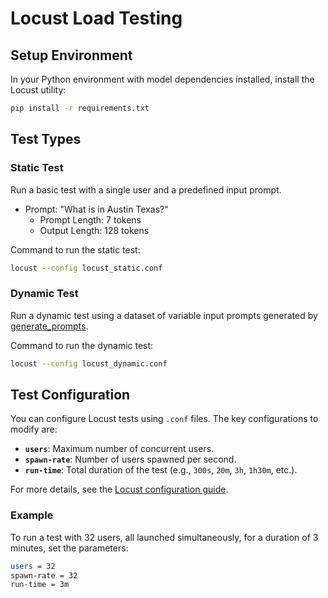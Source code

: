 # Locust Load Testing

## Setup Environment

In your Python environment with model dependencies installed, install the Locust utility:

```bash
pip install -r requirements.txt
```

## Test Types

### Static Test

Run a basic test with a single user and a predefined input prompt.

- Prompt: "What is in Austin Texas?"
  - Prompt Length: 7 tokens
  - Output Length: 128 tokens

Command to run the static test:

```bash
locust --config locust_static.conf
```

### Dynamic Test

Run a dynamic test using a dataset of variable input prompts generated by [generate_prompts](./../utils/prompt_generation.py#250).

Command to run the dynamic test:

```bash
locust --config locust_dynamic.conf
```

## Test Configuration

You can configure Locust tests using `.conf` files. The key configurations to modify are:

- **`users`**: Maximum number of concurrent users.
- **`spawn-rate`**: Number of users spawned per second.
- **`run-time`**: Total duration of the test (e.g., `300s`, `20m`, `3h`, `1h30m`, etc.).

For more details, see the [Locust configuration guide](https://docs.locust.io/en/2.25.0/configuration.html).

### Example

To run a test with 32 users, all launched simultaneously, for a duration of 3 minutes, set the parameters:

```bash
users = 32
spawn-rate = 32
run-time = 3m
```

